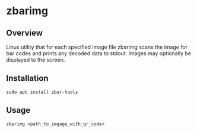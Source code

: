 # zbarimg

## Overview

Linux utility that for each specified image file zbarimg scans the image for bar codes and prints any decoded data to stdout. Images may optionally be displayed to the screen.

## Installation

    sudo apt install zbar-tools

## Usage

    zbarimg <path_to_imgage_with_qr_code>